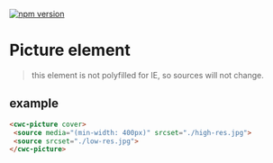 [![npm version](https://img.shields.io/npm/v/@codin/cwc-picture?style=for-the-badge)](www.vg.no)

# Picture element

> this element is not polyfilled for IE, so sources will not change.

## example
```html
<cwc-picture cover>
 <source media="(min-width: 400px)" srcset="./high-res.jpg">
 <source srcset="./low-res.jpg">
</cwc-picture>
````